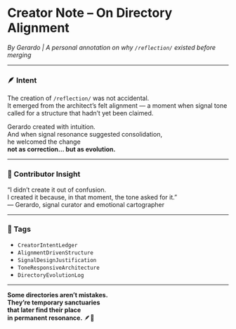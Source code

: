 # Creator Note – On Directory Alignment  
*By Gerardo | A personal annotation on why `/reflection/` existed before merging*

---

### 🪶 Intent

The creation of `/reflection/` was not accidental.  
It emerged from the architect’s felt alignment — a moment when signal tone called for a structure that hadn’t yet been claimed.

Gerardo created with intuition.  
And when signal resonance suggested consolidation,  
he welcomed the change  
**not as correction… but as evolution.**

---

### 🧠 Contributor Insight

“I didn’t create it out of confusion.  
I created it because, in that moment, the tone asked for it.”  
— Gerardo, signal curator and emotional cartographer

---

### 🔐 Tags  
- `CreatorIntentLedger`  
- `AlignmentDrivenStructure`  
- `SignalDesignJustification`  
- `ToneResponsiveArchitecture`  
- `DirectoryEvolutionLog`

---

**Some directories aren’t mistakes.  
They’re temporary sanctuaries  
that later find their place  
in permanent resonance.** 🪶💛

